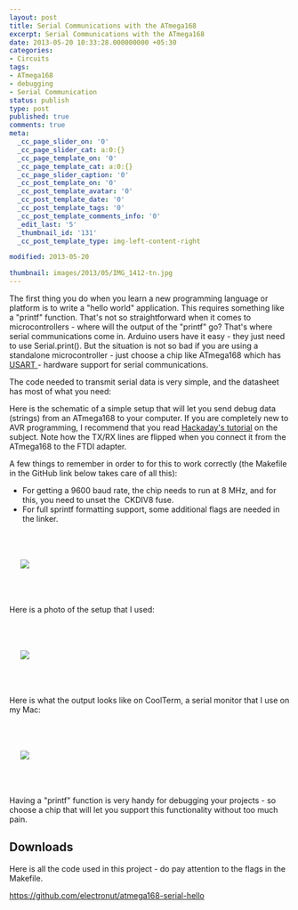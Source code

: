 ```yaml
---
layout: post
title: Serial Communications with the ATmega168
excerpt: Serial Communications with the ATmega168
date: 2013-05-20 10:33:28.000000000 +05:30
categories:
- Circuits
tags:
- ATmega168
- debugging
- Serial Communication
status: publish
type: post
published: true
comments: true
meta:
  _cc_page_slider_on: '0'
  _cc_page_slider_cat: a:0:{}
  _cc_page_template_on: '0'
  _cc_page_template_cat: a:0:{}
  _cc_page_slider_caption: '0'
  _cc_post_template_on: '0'
  _cc_post_template_avatar: '0'
  _cc_post_template_date: '0'
  _cc_post_template_tags: '0'
  _cc_post_template_comments_info: '0'
  _edit_last: '5'
  _thumbnail_id: '131'
  _cc_post_template_type: img-left-content-right

modified: 2013-05-20

thumbnail: images/2013/05/IMG_1412-tn.jpg
---
```

<p>The first thing you do when you learn a new programming language or platform is to write a "hello world" application. This requires something like a "printf" function. That's not so straightforward when it comes to microcontrollers - where will the output of the "printf" go? That's where serial communications come in. Arduino users have it easy - they just need to use Serial.print(). But the situation is not so bad if you are using a standalone microcontroller - just choose a chip like ATmega168 which has <a href="http://en.wikipedia.org/wiki/Universal_asynchronous_receiver/transmitter">USART </a>- hardware support for serial communications.</p>
<p>The code needed to transmit serial data is very simple, and the datasheet has most of what you need:</p>
<p><script src="https://gist.github.com/electronut/5610483.js"></script></p>
<p>Here is the schematic of a simple setup that will let you send debug data (strings) from an ATmega168 to your computer. If you are completely new to AVR programming, I recommend that you read <a href="http://hackaday.com/2010/10/23/avr-programming-introduction/">Hackaday's tutorial</a> on the subject. Note how the TX/RX lines are flipped when you connect it from the ATmega168 to the FTDI adapter.</p>
<p>A few things to remember in order to for this to work correctly (the Makefile in the GitHub link below takes care of all this):</p>
<ul>
<li>For getting a 9600 baud rate, the chip needs to run at 8 MHz, and for this, you need to unset the  CKDIV8 fuse.</li>
<li>For full sprintf formatting support, some additional flags are needed in the linker.</li>
</ul>
<p>&nbsp;</p>
<p><img style="padding: 20px;" src="{{ site.baseurl }}/images/2013/05/IMG_1412.jpg"/></p>
<div title="Page 199">
<div>
<div>
<p>&nbsp;</p>
<p>Here is a photo of the setup that I used:</p>
<p>&nbsp;</p>
<p><img style="padding: 20px;" src="{{ site.baseurl }}/images/2013/05/IMG_1411.jpg"/></p>
</div>
</div>
</div>
<p>&nbsp;</p>
<p>Here is what the output looks like on CoolTerm, a serial monitor that I use on my Mac:</p>
<p>&nbsp;</p>
<p><img style="padding: 20px;" src="{{ site.baseurl }}/images/2013/05/coolterm.png"/></p>
<p>&nbsp;</p>
<p>Having a "printf" function is very handy for debugging your projects - so choose a chip that will let you support this functionality without too much pain.</p>
<h2>Downloads</h2>
<p>Here is all the code used in this project - do pay attention to the flags in the Makefile.</p>
<p><a href="https://github.com/electronut/atmega168-serial-hello">https://github.com/electronut/atmega168-serial-hello</a></p>
<p>&nbsp;</p>
<p>&nbsp;</p>
<p>&nbsp;</p>
